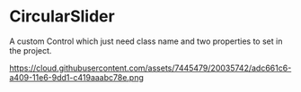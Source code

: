 # CircularSlider
A custom Control which just need class name and two properties to set in the project.

https://cloud.githubusercontent.com/assets/7445479/20035742/adc661c6-a409-11e6-9dd1-c419aaabc78e.png
